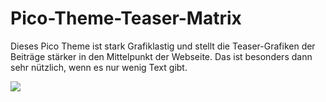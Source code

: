 # Pico-Theme-Teaser-Matrix

Dieses Pico Theme ist stark Grafiklastig und stellt die Teaser-Grafiken der Beiträge stärker in den Mittelpunkt der Webseite. Das ist besonders dann sehr nützlich, wenn es nur wenig Text gibt.

![](https://repository-images.githubusercontent.com/831736141/644a6a1c-b521-4073-af5a-40b64c2d25eb)